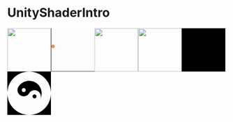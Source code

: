 # UnityShaderIntro

<a href="https://github.com/kugimasa/UnityShaderIntro/blob/main/Assets/Glow.shader">
  <img align="left" width="100" height="100" src="Works/glow.gif">
</a>  
<a href="https://github.com/kugimasa/UnityShaderIntro/blob/main/Assets/Bounce.shader">
  <img align="left"  width="100" height="100" src="Works/bounce.gif">
</a>
<a href="https://github.com/kugimasa/UnityShaderIntro/blob/main/Assets/Wiggle.shader">
  <img align="left"  width="100" height="100" src="Works/wiggle.gif">
</a>
<a href="https://github.com/kugimasa/UnityShaderIntro/blob/main/Assets/Edge.shader">
  <img align="left"  width="100" height="100" src="Works/edge.gif">
</a>
<a href="https://github.com/kugimasa/UnityShaderIntro/blob/main/Assets/Trichromatic.shader">
  <img align="left"  width="100" height="100" src="Works/trichromatic.gif">
</a>
<a href="https://github.com/kugimasa/UnityShaderIntro/blob/main/Assets/YinYang.shader">
  <img align="left"  width="100" height="100" src="Works/yinyang.gif">
</a>